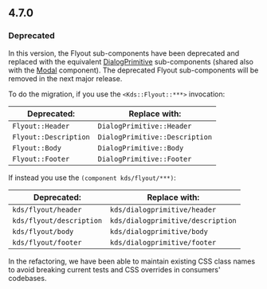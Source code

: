## 4.7.0

### Deprecated

In this version, the Flyout sub-components have been deprecated and replaced with the equivalent [DialogPrimitive](/utilities/dialog-primitive) sub-components (shared also with the [Modal](/components/modal) component). The deprecated Flyout sub-components will be removed in the next major release.

To do the migration, if you use the `<Kds::Flyout::***>` invocation:

| Deprecated:           | Replace with:                  |
|-----------------------|--------------------------------|
| `Flyout::Header`      | `DialogPrimitive::Header`      |
| `Flyout::Description` | `DialogPrimitive::Description` |
| `Flyout::Body`        | `DialogPrimitive::Body`        |
| `Flyout::Footer`      | `DialogPrimitive::Footer`      |

If instead you use the `(component kds/flyout/***)`:

| Deprecated:              | Replace with:                     |
|--------------------------|-----------------------------------|
| `kds/flyout/header`      | `kds/dialogprimitive/header`      |
| `kds/flyout/description` | `kds/dialogprimitive/description` |
| `kds/flyout/body`        | `kds/dialogprimitive/body`        |
| `kds/flyout/footer`      | `kds/dialogprimitive/footer`      |

In the refactoring, we have been able to maintain existing CSS class names to avoid breaking current tests and CSS overrides in consumers' codebases.